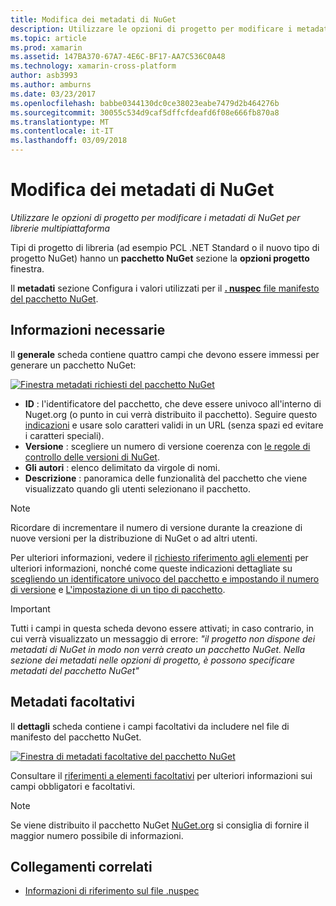 ```yaml
---
title: Modifica dei metadati di NuGet
description: Utilizzare le opzioni di progetto per modificare i metadati di NuGet per librerie multipiattaforma
ms.topic: article
ms.prod: xamarin
ms.assetid: 147BA370-67A7-4E6C-BF17-AA7C536C0A48
ms.technology: xamarin-cross-platform
author: asb3993
ms.author: amburns
ms.date: 03/23/2017
ms.openlocfilehash: babbe0344130dc0ce38023eabe7479d2b464276b
ms.sourcegitcommit: 30055c534d9caf5dffcfdeafd6f08e666fb870a8
ms.translationtype: MT
ms.contentlocale: it-IT
ms.lasthandoff: 03/09/2018
---
```

# <a name="editing-nuget-metadata"></a>Modifica dei metadati di NuGet

_Utilizzare le opzioni di progetto per modificare i metadati di NuGet per librerie multipiattaforma_

Tipi di progetto di libreria (ad esempio PCL .NET Standard o il nuovo tipo di progetto NuGet) hanno un **pacchetto NuGet** sezione la **opzioni progetto** finestra.

Il **metadati** sezione Configura i valori utilizzati per il [ **. nuspec** file manifesto del pacchetto NuGet](https://docs.microsoft.com/en-us/nuget/create-packages/creating-a-package#the-role-and-structure-of-the-nuspec-file).

## <a name="required-information"></a>Informazioni necessarie

Il **generale** scheda contiene quattro campi che devono essere immessi per generare un pacchetto NuGet:

[![](metadata-images/metadata-general-sml.png "Finestra metadati richiesti del pacchetto NuGet")](metadata-images/metadata-general.png#lightbox)

- **ID** : l'identificatore del pacchetto, che deve essere univoco all'interno di Nuget.org (o punto in cui verrà distribuito il pacchetto). Seguire questo [indicazioni](https://docs.microsoft.com/en-us/nuget/create-packages/creating-a-package#choosing-a-unique-package-identifier-and-setting-the-version-number) e usare solo caratteri validi in un URL (senza spazi ed evitare i caratteri speciali).
- **Versione** : scegliere un numero di versione coerenza con [le regole di controllo delle versioni di NuGet](https://docs.microsoft.com/en-us/nuget/create-packages/dependency-versions).
- **Gli autori** : elenco delimitato da virgole di nomi.
- **Descrizione** : panoramica delle funzionalità del pacchetto che viene visualizzato quando gli utenti selezionano il pacchetto.

> [!NOTE]
> Ricordare di incrementare il numero di versione durante la creazione di nuove versioni per la distribuzione di NuGet o ad altri utenti.

Per ulteriori informazioni, vedere il [richiesto riferimento agli elementi](https://docs.microsoft.com/en-us/nuget/schema/nuspec#required-metadata-elements) per ulteriori informazioni, nonché come queste indicazioni dettagliate su [scegliendo un identificatore univoco del pacchetto e impostando il numero di versione](https://docs.microsoft.com/en-us/nuget/create-packages/creating-a-package#choosing-a-unique-package-identifier-and-setting-the-version-number) e [ L'impostazione di un tipo di pacchetto](https://docs.microsoft.com/en-us/nuget/create-packages/creating-a-package#setting-a-package-type).

> [!IMPORTANT]
> Tutti i campi in questa scheda devono essere attivati; in caso contrario, in cui verrà visualizzato un messaggio di errore: _"il progetto non dispone dei metadati di NuGet in modo non verrà creato un pacchetto NuGet. Nella sezione dei metadati nelle opzioni di progetto, è possono specificare metadati del pacchetto NuGet"_

## <a name="optional-metadata"></a>Metadati facoltativi

Il **dettagli** scheda contiene i campi facoltativi da includere nel file di manifesto del pacchetto NuGet.

[![](metadata-images/metadata-detail-sml.png "Finestra di metadati facoltative del pacchetto NuGet")](metadata-images/metadata-detail.png#lightbox)

Consultare il [riferimenti a elementi facoltativi](https://docs.microsoft.com/en-us/nuget/schema/nuspec#optional-metadata-elements) per ulteriori informazioni sui campi obbligatori e facoltativi.

> [!NOTE]
> Se viene distribuito il pacchetto NuGet [NuGet.org](https://www.nuget.org) si consiglia di fornire il maggior numero possibile di informazioni.


## <a name="related-links"></a>Collegamenti correlati

- [Informazioni di riferimento sul file .nuspec](https://docs.microsoft.com/en-us/nuget/schema/nuspec#general-form-and-schema)
